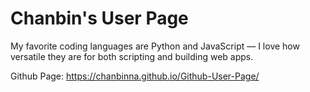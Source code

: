 # Chanbin's User Page

My favorite coding languages are Python and JavaScript — I love how versatile they are for both scripting and building web apps.

Github Page: https://chanbinna.github.io/Github-User-Page/